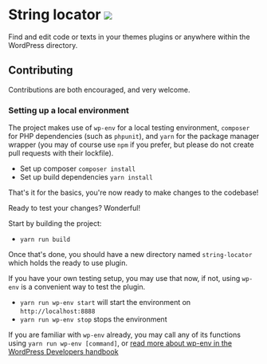 # String locator ![](https://github.com/clorith/wordpress-string-locator/workflows/trunk/badge.svg)

Find and edit code or texts in your themes plugins or anywhere within the WordPress directory.

## Contributing

Contributions are both encouraged, and very welcome.

### Setting up a local environment

The project makes use of `wp-env` for a local testing environment, `composer` for PHP 
dependencies (such as `phpunit`), and `yarn` for the package manager 
wrapper (you may of course use `npm` if you prefer, but please do not create pull requests with their lockfile).

- Set up composer `composer install`
- Set up build dependencies `yarn install`

That's it for the basics, you're now ready to make changes to the codebase!

Ready to test your changes? Wonderful!

Start by building the project:
- `yarn run build`

Once that's done, you should have a new directory named `string-locator` which holds the ready to use plugin.

If you have your own testing setup, you may use that now, if not, using `wp-env` is a convenient way to test the plugin.

- `yarn run wp-env start` will start the environment on `http://localhost:8888`
- `yarn run wp-env stop` stops the environment

If you are familiar with `wp-env` already, you may call any of its functions using `yarn run wp-env [command]`, or [read more about wp-env in the WordPress Developers handbook](https://developer.wordpress.org/block-editor/packages/packages-env/)
